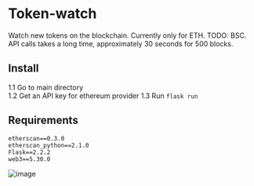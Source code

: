 # Token-watch
Watch new tokens on the blockchain. Currently only for ETH. TODO: BSC.
API calls takes a long time, approximately 30 seconds for 500 blocks.

## Install
1.1 Go to main directory<br>
1.2 Get an API key for ethereum provider
1.3 Run ```flask run```

## Requirements
```
etherscan==0.3.0
etherscan_python==2.1.0 
Flask==2.2.2 
web3==5.30.0 
```
![image](https://user-images.githubusercontent.com/38591793/236044228-0afb10f1-f7fa-498f-ab61-6a368aadcf7d.png)
